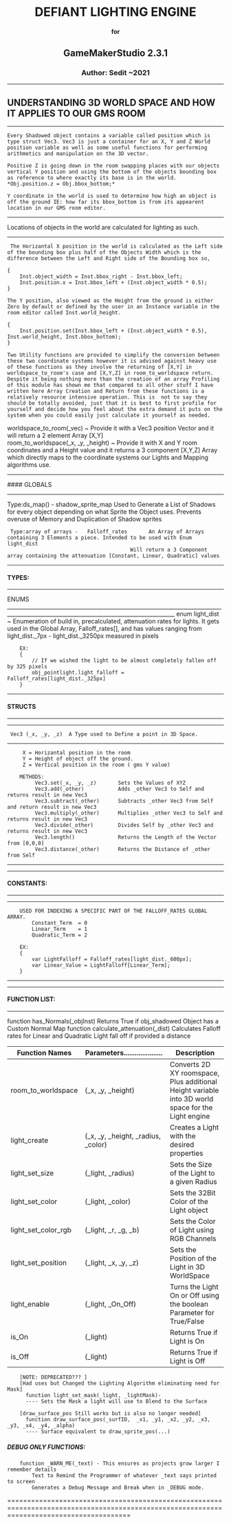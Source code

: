 

<div align="center">
<h1>DEFIANT LIGHTING ENGINE
</div>
<div align="center">
<h4>for
</div>
<div align="center">
<h2>GameMakerStudio 2.3.1
</div>
<div align="center">
<h3>Author: Sedit ~2021
</div>
 
 <hr>
 <h2>UNDERSTANDING 3D WORLD SPACE AND HOW IT APPLIES TO OUR GMS ROOM </h2>   
 <hr>


    Every Shadowed object contains a variable called position which is type struct Vec3. Vec3 is just a container for an X, Y and Z World position variable as well as some useful functions for performing arithmetics and manipulation on the 3D vector.

    Positive Z is going down in the room swapping places with our objects vertical Y position and using the bottom of the objects bounding box as reference to where exactly its base is in the world. *Obj.position.z = Obj.bbox_bottom;*
  
    Y coordinate in the world is used to determine how high an object is off the ground IE: how far its bbox_bottom is from its appearent location in our GMS room editor.

<hr>

  Locations of objects in the world are calculated for lighting as such.
<hr>

     The Horizantal X position in the world is calculated as the Left side of the bounding box plus half of the Objects Width which is the difference between the Left and Right side of the Bounding box so,
  
    {
        Inst.object_width = Inst.bbox_right - Inst.bbox_left;
        Inst.position.x = Inst.bbox_left + (Inst.object_width * 0.5);
    }
  
    The Y position, also viewed as the Height from the ground is either Zero by default or defined by the user in an Instance variable in the room editor called Inst.world_height.
  
    {
        Inst.position.set(Inst.bbox_left + (Inst.object_width * 0.5),  Inst.world_height, Inst.bbox_bottom);
    }

    Two Utility functions are provided to simplify the conversion between these two coordinate systems however it is advised against heavy use of these functions as they involve the returning of [X,Y] in worldspace_to_room's case and [X,Y,Z] in room_to_worldspace return. Despite it being nothing more than the creation of an array Profiling of this module has shown me that compared to all other stuff I have written here Array Creation and Return from these functions is a relatively resource intensive operation. This is  not to say they should be totally avoided, just that it is best to first profile for yourself and decide how you feel about the extra demand it puts on the system when you could easily just calculate it yourself as needed.
  
   worldspace_to_room(_vec)              ~ Provide it with a Vec3 position Vector and it will return a 2 element Array [X,Y] <br>
   room_to_worldspace(_x, _y, _height)   ~ Provide it with X and Y room coordinates and a Height value and it returns a 3 component [X,Y,Z] Array
                                       which directly maps to the coordinate systems our Lights and Mapping algorithms use.


























<hr>	
#### GLOBALS 
<hr>	
	 Type:ds_map()        -   shadow_sprite_map   Used to Generate a List of Shadows for every object depending on what Sprite the Object uses. 
	                                              Prevents overuse of Memory and Duplication of Shadow sprites
	
	 Type:array of arrays -   Falloff_rates       An Array of Arrays containing 3 Elements a piece. Intended to be used with Enum light_dist
	                                        Will return a 3 Component array containing the attenuation [Constant, Linear, Quadratic] values
											
											
											
<hr>

 #### TYPES:
<hr>	
        ENUMS
   ___________________________________________________________________________________________________________________________________________
        enum light_dist ~ Enumeration of build in, precalculated, attenuation rates for lights. 
		It gets used in the Global Array, Falloff_rates[], and has values ranging from
		light_dist._7px - light_dist._3250px measured in pixels
 
        EX:
		{
		    // If we wished the light to be almost completely fallen off by 325 pixels
		    obj_pointlight.light_falloff = Falloff_rates[light_dist._325px]
		}
		
		

<hr>

 #### STRUCTS
<hr>

   -------------------------------------------------------------------------------------------------------------------------------------------
     Vec3 (_x, _y, _z)  A Type used to Define a point in 3D Space. 
   ___________________________________________________________________________________________________________________________________________		
         X = Horizantal position in the room
         Y = Height of object off the ground. 
         Z = Vertical position in the room ( gms Y value)
			
        METHODS:
             Vec3.set(_x, _y, _z)       Sets the Values of XYZ
             Vec3.add(_other)           Adds _other Vec3 to Self and returns result in new Vec3 
             Vec3.subtract(_other)      Subtracts _other Vec3 from Self and return result in new Vec3
             Vec3.multiply(_other)      Multiplies _other Vec3 to Self and returns result in new Vec3 
             Vec3.divide(_other)        Divides Self by _other Vec3 and returns result in new Vec3 
             Vec3.length()              Returns the Length of the Vector from [0,0,0]
             Vec3.distance(_other)      Returns the Distance of _other from Self
   ____________________________________________________________________________________________________________________________________




<hr>

 #### CONSTANTS:
<hr>

   -------------------------------------------------------------------------------------------------------------------------------------------
        USED FOR INDEXING A SPECIFIC PART OF THE FALLOFF_RATES GLOBAL ARRAY.	
	        Constant_Term  = 0
            Linear_Term    = 1
            Quadratic_Term = 2

        EX:
		{
		    var LightFalloff = Falloff_rates[light_dist._600px];  
			var Linear_Value = LightFalloff[Linear_Term];
		}	
   ____________________________________________________________________________________________________________________________________			



<hr>	

 #### FUNCTION LIST:
<hr>
        function has_Normals(_objInst)                          Returns True if obj_shadowed Object has a Custom Normal Map
        function calculate_attenuation(_dist)                   Calculates Falloff rates for Linear and Quadratic Light fall off if provided a distance
        


Function Names |  Parameters.....................   | Description
----------------- | ---------------------------- | ----------------------------
room_to_worldspace  |(_x, _y, _height)    |         Converts 2D XY roomspace, Plus additional Height variable into 3D world space for the Light engine
light_create | (_x, _y, _height, _radius, _color)|  Creates a Light with the desired properties
light_set_size | (_light, _radius)               | Sets the Size of the Light to a given Radius 
light_set_color | (_light, _color)               |   Sets the 32Bit Color of the Light object
light_set_color_rgb | (_light,  _r, _g, _b)      |  Sets the Color of Light using RGB Channels
light_set_position | (_light, _x, _y, _z)        |  Sets the Position of the Light in 3D WorldSpace
light_enable | (_light, _On_Off)                 |  Turns the Light On or Off using the boolean Parameter for True/False
is_On | (_light)                                 |  Returns True if Light is On
is_Off | (_light)                                |  Returns True if Light is Off
		
        [NOTE: DEPRECATED??? ]
		[Had uses but Changed the Lighting Algorithm eliminating need for Mask]
		  function light_set_mask(_light, _lightMask)-      
		  ---- Sets the Mask a light will use to Blend to the Surface		
		  
        [draw_surface_pos Still works but is also no longer needed]
          function draw_surface_pos(_surfID,  _x1, _y1, _x2, _y2, _x3, _y3, _x4, _y4, _alpha)	
		  ---- Surface equivalent to draw_sprite_pos(...)	
		  
		  
  ##### DEBUG ONLY FUNCTIONS:
	
        function _WARN_ME(_text) - This ensures as projects grow larger I remember details	
		    Text to Remind the Programmer of whatever _text says printed to screen
		    Generates a Debug Message and Break when in _DEBUG mode. 
=========================================================================================================================================== 


